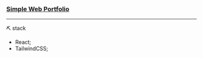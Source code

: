 ### [Simple Web Portfolio](https://glittering-halva-53e43c.netlify.app/)

---

⛏️ stack

- React;
- TailwindCSS;
